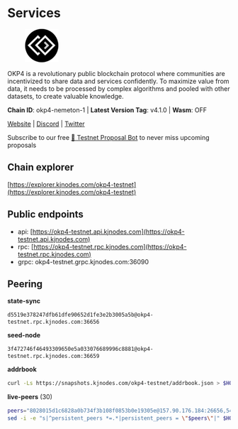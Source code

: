 # Services

<figure><img src="https://raw.githubusercontent.com/kj89/cosmos-images/main/logos/okp4.png" alt=""><figcaption></figcaption></figure>

OKP4 is a revolutionary public blockchain protocol where communities are incentivized to  share data and services confidently. To maximize value from data, it needs to be processed  by complex algorithms and pooled with other datasets, to create valuable knowledge.

**Chain ID**: okp4-nemeton-1 | **Latest Version Tag**: v4.1.0 | **Wasm**: OFF

[Website](https://okp4.network) | [Discord](https://discord.gg/okp4) | [Twitter](https://twitter.com/OKP4_Protocol)



Subscribe to our free [🤖 Testnet Proposal Bot](https://t.me/kjnodes_testnet_proposal_bot) to never miss upcoming proposals


## Chain explorer
[https://explorer.kjnodes.com/okp4-testnet](https://explorer.kjnodes.com/okp4-testnet)

## Public endpoints

* api: [https://okp4-testnet.api.kjnodes.com](https://okp4-testnet.api.kjnodes.com)
* rpc: [https://okp4-testnet.rpc.kjnodes.com](https://okp4-testnet.rpc.kjnodes.com)
* grpc: okp4-testnet.grpc.kjnodes.com:36090

## Peering

**state-sync**

```text
d5519e378247dfb61dfe90652d1fe3e2b3005a5b@okp4-testnet.rpc.kjnodes.com:36656
```

**seed-node**

```text
3f472746f46493309650e5a033076689996c8881@okp4-testnet.rpc.kjnodes.com:36659
```

**addrbook**
```bash
curl -Ls https://snapshots.kjnodes.com/okp4-testnet/addrbook.json > $HOME/.okp4d/config/addrbook.json
```

**live-peers** (30)
```bash
peers="8028015d1c6828a0b734f3b108f0853b0e19305e@157.90.176.184:26656,540e0e9b33b2d87315fdf7089404671581d36e94@95.217.203.43:26656,7dfc61d3ac9f6da7fa9f4893bc0ffa17ef8006e6@185.111.159.139:36656,5a48f6e97236ea2b75184a8c4c4ddd7c5a939a2e@65.109.65.163:20456,d5519e378247dfb61dfe90652d1fe3e2b3005a5b@65.109.68.190:36656,584871b6f75e970f5a95f9532fdc05fc91d6b447@65.109.116.204:20456,874373b78d2cd50e716aa464bf407581d9305655@94.250.201.130:27656,c5616b6e6a0612f8800898e8e3ced17ffd87877a@51.178.65.184:26656,0521f5697fd89fc58bfbe0867525a9fe9efc12f4@65.109.154.182:38656,603828b0b21b150ece5aeee9d548a259d08348ec@65.108.224.156:26656,ead118d7cbe51cbabf5a77b69db7255512f41023@88.208.34.134:60656,42fbb917fca6787bc3ab774865f4bb1ef950f114@65.108.226.26:30656,c5ef62186e9aad1f83cab06f91533d1d5709bba7@65.109.117.212:13093,14f8949ab0a276d2e55c8fa6255430881978a619@185.192.96.236:26656,b0b56d944cf1cc569a1e77e0923e075bad94d755@141.95.145.41:28656,5c2a752c9b1952dbed075c56c600c3a79b58c395@95.214.55.232:26996,8cdeb85dada114c959c36bb59ce258c65ae3a09c@88.198.242.163:36656,6a66a38bdd5895ec6f1ce18b3430860a30e18e02@142.132.149.118:26656,74349a1cb9479b291866debe2042de8a2e88b850@65.108.233.109:17656,d1a0ff9bd7ea1ebd06bc7158f3523f5e557328be@163.172.135.127:26656,fff0a8c202befd9459ff93783a0e7756da305fe3@38.242.150.63:16656,8a7605d8ae4338de5b7a0d5c70244ce05e377630@85.10.200.221:26656,854cc8b83a48ba4394c1940b57d0f42ec013e033@38.242.251.204:26656,d1c1b729eff9afe7dfd371f190df6282c82ccfad@65.109.89.5:31656,1e48c09a0f78070e90ed49b2e3d59f8fdc188e74@162.55.234.70:55156,1f4fa23210cc1d086a928a3c6de7c24f6c8f17ba@202.61.226.120:16656,8bccab4596e8bc162763bad6597d43523e6c32f8@104.194.8.68:26656,0448864ede56d3c96d7d3bb8ea9f546b70cc722e@51.159.149.68:26656,15fdc722cd49ef7676205b6ad3120a84728d948c@65.108.225.158:17656,c6abcdff7b29159bf5be14f43c8e877648136468@51.159.2.19:22879"
sed -i -e "s|^persistent_peers *=.*|persistent_peers = \"$peers\"|" $HOME/.okp4d/config/config.toml
```
